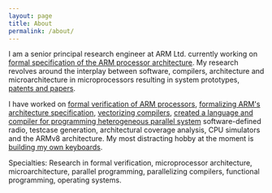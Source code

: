 ```yaml
---
layout: page
title: About
permalink: /about/
---
```


I am a senior principal research engineer at ARM Ltd.
currently working on
[formal specification of the ARM processor architecture](/activities#mechanised-processor-specification).
My research revolves around the interplay between software, compilers, architecture and
microarchitecture in microprocessors resulting in system prototypes,
[patents and papers](/papers/).

I have worked on
[formal verification of ARM processors](/activities#processor-formal-verification),
[formalizing ARM's architecture specification](/activities#mechanised-processor-specification),
[vectorizing compilers](/activities#vectorizing-compiler-for-neon),
[created a language and compiler for programming heterogeneous parallel system](/activities#software-defined-radio)
software-defined radio,
testcase generation,
architectural coverage analysis,
CPU simulators and the ARMv8 architecture.
My most distracting hobby at the moment is
[building my own keyboards](/building-keyboards/).

Specialties: Research in formal verification,
microprocessor architecture, microarchitecture,
parallel programming, parallelizing compilers, functional programming,
operating systems.
